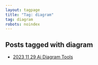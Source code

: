 ```yaml
---
layout: tagpage
title: "Tag: diagram"
tag: diagram
robots: noindex
---
```


## Posts tagged with diagram
- [2023 11 29 Ai Diagram Tools](/2023-11-29-ai-diagram-tools)
